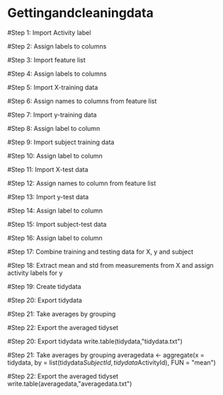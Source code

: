 Gettingandcleaningdata
======================
#Step 1: Import Activity label

#Step 2: Assign labels to columns

#Step 3: Import feature list

#Step 4: Assign labels to columns

#Step 5: Import X-training data

#Step 6: Assign names to columns from feature list

#Step 7: Import y-training data 

#Step 8: Assign label to column

#Step 9: Import subject training data

#Step 10: Assign label to column

#Step 11: Import X-test data

#Step 12: Assign names to column from feature list

#Step 13: Import y-test data

#Step 14: Assign label to column

#Step 15: Import subject-test data

#Step 16: Assign label to column

#Step 17: Combine training and testing data for X, y and subject

#Step 18: Extract mean and std from measurements from X and assign activity labels for y

#Step 19: Create tidydata

#Step 20: Export tidydata

#Step 21: Take averages by grouping

#Step 22: Export the averaged tidyset

#Step 20: Export tidydata
write.table(tidydata,"tidydata.txt")

#Step 21: Take averages by grouping
averagedata <- aggregate(x = tidydata, by = list(tidydata$SubjectId, tidydata$ActivityId), FUN = "mean")

#Step 22: Export the averaged tidyset
write.table(averagedata,"averagedata.txt")
